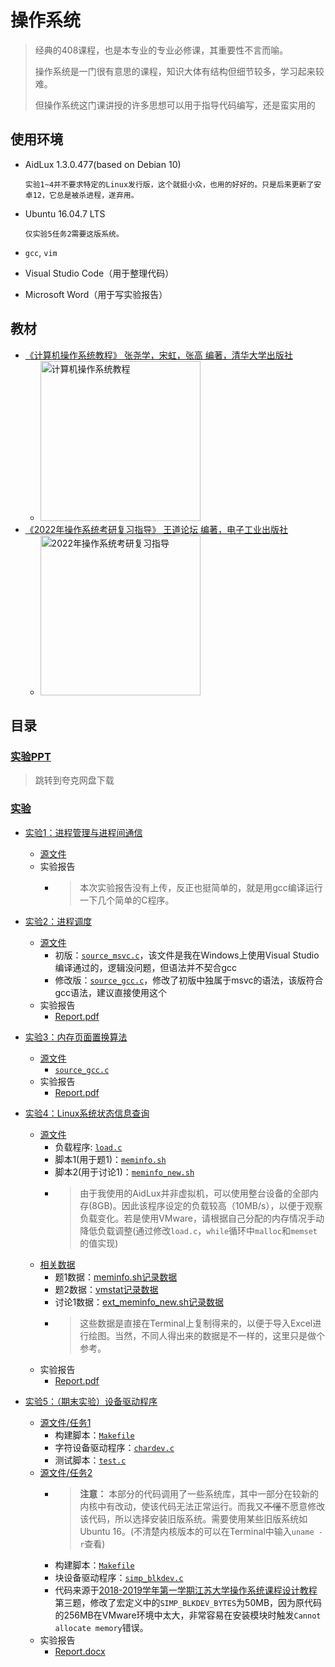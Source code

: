 # 操作系统

> 经典的408课程，也是本专业的专业必修课，其重要性不言而喻。
>
> 操作系统是一门很有意思的课程，知识大体有结构但细节较多，学习起来较难。
>
> 但操作系统这门课讲授的许多思想可以用于指导代码编写，还是蛮实用的

## 使用环境

* AidLux 1.3.0.477(based on Debian 10)

      实验1~4并不要求特定的Linux发行版，这个就挺小众，也用的好好的。只是后来更新了安卓12，它总是被杀进程，遂弃用。
* Ubuntu 16.04.7 LTS

      仅实验5任务2需要这版系统。
* `gcc`, `vim`
* Visual Studio Code（用于整理代码）
* Microsoft Word（用于写实验报告）

## 教材

* [《计算机操作系统教程》 张尧学，宋虹，张高 编著，清华大学出版社](https://book.douban.com/subject/1928877/)
  * <img alt="计算机操作系统教程" width=256 src="https://img1.doubanio.com/view/subject/s/public/s5790017.jpg">
* [《2022年操作系统考研复习指导》 王道论坛 编著，电子工业出版社](https://book.douban.com/subject/35746559/)
  * <img alt="2022年操作系统考研复习指导" width=256 src="https://bkimg.cdn.bcebos.com/pic/80cb39dbb6fd5266d0164ea4d74b802bd40735fa987a?x-bce-process=image/resize,m_lfit,w_536,limit_1">

## 目录

### [实验PPT](https://pan.quark.cn/s/b8d0433ce89a)

> 跳转到夸克网盘下载

### [实验](./Experiments)

* [实验1：进程管理与进程间通信](./Experiments/Exp1)
  * [源文件](./Experiments/Exp1/Code)
  * 实验报告
    * > 本次实验报告没有上传，反正也挺简单的，就是用gcc编译运行一下几个简单的C程序。

* [实验2：进程调度](./Experiments/Exp2)
  * [源文件](./Experiments/Exp2/Code)
    * 初版：[`source_msvc.c`](./Experiments/Exp2/Code/source_msvc.c)，该文件是我在Windows上使用Visual Studio编译通过的，逻辑没问题，但语法并不契合gcc
    * 修改版：[`source_gcc.c`](./Experiments/Exp2/Code/source_gcc.c)，修改了初版中独属于msvc的语法，该版符合gcc语法，建议直接使用这个
  * 实验报告
    * [Report.pdf](./Experiments/Exp2/Report.pdf)

* [实验3：内存页面置换算法](./Experiments/Exp3)
  * [源文件](./Experiments/Exp3/Code)
    * [`source_gcc.c`](./Experiments/Exp3/Code/source_gcc.c)
  * 实验报告
    * [Report.pdf](./Experiments/Exp3/Report.pdf)

* [实验4：Linux系统状态信息查询](./Experiments/Exp4)
  * [源文件](./Experiments/Exp4/Code)
    * 负载程序: [`load.c`](./Experiments/Exp4/Code/load.c)
    * 脚本1(用于题1)：[`meminfo.sh`](./Experiments/Exp4/Code/meminfo.sh)
    * 脚本2(用于讨论1)：[`meminfo_new.sh`](./Experiments/Exp4/Code/meminfo_new.sh)
    * > 由于我使用的AidLux并非虚拟机，可以使用整台设备的全部内存(8GB)。因此该程序设定的负载较高（10MB/s），以便于观察负载变化。若是使用VMware，请根据自己分配的内存情况手动降低负载调整(通过修改`load.c`，`while`循环中`malloc`和`memset`的值实现)
  * [相关数据](./Experiments/Exp4/Data)
    * 题1数据：[meminfo.sh记录数据](./Experiments/Exp4/Data/1_meminfo.sh记录数据.csv)
    * 题2数据：[vmstat记录数据](./Experiments/Exp4/Data/2_vmstat记录数据.csv)
    * 讨论1数据：[ext_meminfo_new.sh记录数据](./Experiments/Exp4/Data/ext_meminfo_new.sh记录数据.csv)
    * > 这些数据是直接在Terminal上复制得来的，以便于导入Excel进行绘图。当然，不同人得出来的数据是不一样的，这里只是做个参考。
  * 实验报告
    * [Report.pdf](./Experiments/Exp4/Report.pdf)

* [实验5：（期末实验）设备驱动程序](./Experiments/Exp5)
  * [源文件/任务1](./Experiments/Exp5/Exp5_1)
    * 构建脚本：[`Makefile`](./Experiments/Exp5/Exp5_1/Makefile)
    * 字符设备驱动程序：[`chardev.c`](./Experiments/Exp5/Exp5_1/chardev.c)
    * 测试脚本：[`test.c`](./Experiments/Exp5/Exp5_1/test.c)
  * [源文件/任务2](./Experiments/Exp5/Exp5_2)
    * > **注意：** 本部分的代码调用了一些系统库，其中一部分在较新的内核中有改动，使该代码无法正常运行。而我又~~不懂~~不愿意修改该代码，所以选择安装旧版系统。需要使用某些旧版系统如Ubuntu 16。(不清楚内核版本的可以在Terminal中输入`uname -r`查看)
    * 构建脚本：[`Makefile`](./Experiments/Exp5/Exp5_2/Makefile)
    * 块设备驱动程序：[`simp_blkdev.c`](./Experiments/Exp5/Exp5_2/simp_blkdev.c)
    * 代码来源于[2018-2019学年第一学期江苏大学操作系统课程设计教程](https://github.com/LeoB-O/OS-Curriculum-Design)第三题，修改了宏定义中的`SIMP_BLKDEV_BYTES`为50MB，因为原代码的256MB在VMware环境中太大，非常容易在安装模块时触发`Cannot allocate memory`错误。
  * 实验报告
    * [Report.docx](./Experiments/Exp5/Report.docx)
